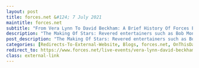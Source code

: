 ```yaml
---
layout: post
title: forces.net &#124; 7 July 2021
maintitle: forces.net
subtitle: "From Vera Lynn To David Beckham: A Brief History Of Forces Entertainment"
description: "The Making Of Stars: Revered entertainers such as Bob Monkhouse, Tony Hancock, Benny Hill, Harry Secombe, Ken Dodd, Ann Shelton, Jimmy Tarbuck, Paul Daniels and Debbie McGee, Jasper Carrott, Lena Zavaroni, Joe Pasquale, Roy Hudd and Sam Fox, to name but a few."
post_description: "The Making Of Stars: Revered entertainers such as Bob Monkhouse, Tony Hancock, Benny Hill, Harry Secombe, Ken Dodd, Ann Shelton, Jimmy Tarbuck, Paul Daniels and Debbie McGee, Jasper Carrott, Lena Zavaroni, Joe Pasquale, Roy Hudd and Sam Fox, to name but a few."
categories: [Redirects-To-External-Website, Blogs, forces.net, OnThisDay7July]
redirect_to: https://www.forces.net/live-events/vera-lynn-david-beckham-brief-history-forces-entertainment#:~:text=done%20it%20all.%22-,The%20Making%C2%A0Of%C2%A0Stars,-CSE%20did%20not
class: external-link
---
```


